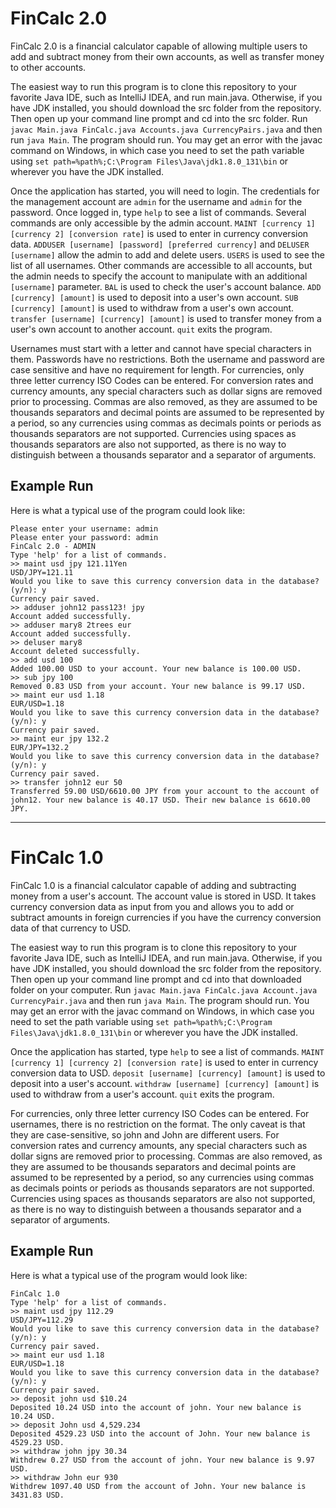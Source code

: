 # FinCalc 2.0
FinCalc 2.0 is a financial calculator capable of allowing multiple users to add and subtract money from their own accounts, as well as transfer money to other accounts.

The easiest way to run this program is to clone this repository to your favorite Java IDE, such as IntelliJ IDEA, and run main.java. Otherwise, if you have JDK installed, you should download the src folder from the repository. Then open up your command line prompt and cd into the src folder. Run `javac Main.java FinCalc.java Accounts.java CurrencyPairs.java` and then run `java Main`. The program should run. You may get an error with the javac command on Windows, in which case you need to set the path variable using `set path=%path%;C:\Program Files\Java\jdk1.8.0_131\bin` or wherever you have the JDK installed.

Once the application has started, you will need to login. The credentials for the management account are `admin` for the username and `admin` for the password. Once logged in, type `help` to see a list of commands. Several commands are only accessible by the admin account. `MAINT [currency 1] [currency 2] [conversion rate]` is used to enter in currency conversion data. `ADDUSER [username] [password] [preferred currency]` and `DELUSER [username]` allow the admin to add and delete users. `USERS` is used to see the list of all usernames. Other commands are accessible to all accounts, but the admin needs to specify the account to manipulate with an additional `[username]` parameter. `BAL` is used to check the user's account balance. `ADD [currency] [amount]` is used to deposit into a user's own account. `SUB [currency] [amount]` is used to withdraw from a user's own account. `transfer [username] [currency] [amount]` is used to transfer money from a user's own account to another account. `quit` exits the program.

Usernames must start with a letter and cannot have special characters in them. Passwords have no restrictions. Both the username and password are case sensitive and have no requirement for length. For currencies, only three letter currency ISO Codes can be entered. For conversion rates and currency amounts, any special characters such as dollar signs are removed prior to processing. Commas are also removed, as they are assumed to be thousands separators and decimal points are assumed to be represented by a period, so any currencies using commas as decimals points or periods as thousands separators are not supported. Currencies using spaces as thousands separators are also not supported, as there is no way to distinguish between a thousands separator and a separator of arguments.

## Example Run
Here is what a typical use of the program could look like:
```
Please enter your username: admin
Please enter your password: admin
FinCalc 2.0 - ADMIN
Type 'help' for a list of commands.
>> maint usd jpy 121.11Yen
USD/JPY=121.11
Would you like to save this currency conversion data in the database? (y/n): y
Currency pair saved.
>> adduser john12 pass123! jpy
Account added successfully.
>> adduser mary8 2trees eur
Account added successfully.
>> deluser mary8
Account deleted successfully.
>> add usd 100
Added 100.00 USD to your account. Your new balance is 100.00 USD.
>> sub jpy 100
Removed 0.83 USD from your account. Your new balance is 99.17 USD.
>> maint eur usd 1.18
EUR/USD=1.18
Would you like to save this currency conversion data in the database? (y/n): y
Currency pair saved.
>> maint eur jpy 132.2
EUR/JPY=132.2
Would you like to save this currency conversion data in the database? (y/n): y
Currency pair saved.
>> transfer john12 eur 50
Transferred 59.00 USD/6610.00 JPY from your account to the account of john12. Your new balance is 40.17 USD. Their new balance is 6610.00 JPY.
```

---

# FinCalc 1.0
FinCalc 1.0 is a financial calculator capable of adding and subtracting money from a user's account. The account value is stored in USD. It takes currency conversion data as input from you and allows you to add or subtract amounts in foreign currencies if you have the currency conversion data of that currency to USD.

The easiest way to run this program is to clone this repository to your favorite Java IDE, such as IntelliJ IDEA, and run main.java. Otherwise, if you have JDK installed, you should download the src folder from the repository. Then open up your command line prompt and cd into that downloaded folder on your computer. Run `javac Main.java FinCalc.java Account.java CurrencyPair.java` and then run `java Main`. The program should run. You may get an error with the javac command on Windows, in which case you need to set the path variable using `set path=%path%;C:\Program Files\Java\jdk1.8.0_131\bin` or wherever you have the JDK installed.

Once the application has started, type `help` to see a list of commands. `MAINT [currency 1] [currency 2] [conversion rate]` is used to enter in currency conversion data to USD. `deposit [username] [currency] [amount]` is used to deposit into a user's account. `withdraw [username] [currency] [amount]` is used to withdraw from a user's account. `quit` exits the program.

For currencies, only three letter currency ISO Codes can be entered. For usernames, there is no restriction on the format. The only caveat is that they are case-sensitive, so john and John are different users. For conversion rates and currency amounts, any special characters such as dollar signs are removed prior to processing. Commas are also removed, as they are assumed to be thousands separators and decimal points are assumed to be represented by a period, so any currencies using commas as decimals points or periods as thousands separators are not supported. Currencies using spaces as thousands separators are also not supported, as there is no way to distinguish between a thousands separator and a separator of arguments.

## Example Run
Here is what a typical use of the program would look like:
```
FinCalc 1.0
Type 'help' for a list of commands.
>> maint usd jpy 112.29
USD/JPY=112.29
Would you like to save this currency conversion data in the database? (y/n): y
Currency pair saved.
>> maint eur usd 1.18
EUR/USD=1.18
Would you like to save this currency conversion data in the database? (y/n): y
Currency pair saved.
>> deposit john usd $10.24
Deposited 10.24 USD into the account of john. Your new balance is 10.24 USD.
>> deposit John usd 4,529.234
Deposited 4529.23 USD into the account of John. Your new balance is 4529.23 USD.
>> withdraw john jpy 30.34
Withdrew 0.27 USD from the account of john. Your new balance is 9.97 USD.
>> withdraw John eur 930
Withdrew 1097.40 USD from the account of John. Your new balance is 3431.83 USD.
```
